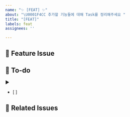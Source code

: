 ```yaml
---
name: "✨ [FEAT] ✨"
about: "\U0001F4CC 추가할 기능들에 대해 Task를 정리해주세요 "
title: "[FEAT]"
labels: feat
assignees: ''

---
```


## 📌  Feature Issue

## 📝  To-do
▶️ 
- [ ]

## 📰 Related Issues
